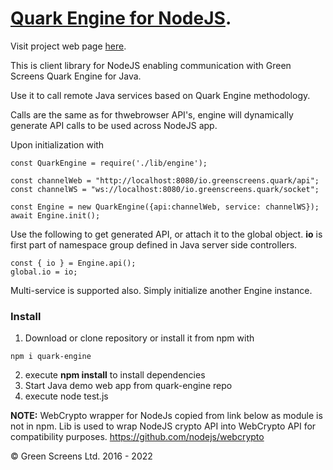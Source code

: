 
# [Quark Engine for NodeJS](https://quark.greenscreens.ltd/).

Visit project web page [here](https://quark.greenscreens.ltd/).

This is client library for NodeJS enabling communication with Green Screens Quark Engine for Java.

Use it to call remote Java services based on Quark Engine methodology.

Calls are the same as for thwebrowser API's, engine will dynamically generate API calls to be used across NodeJS app.

Upon initialization with

```
const QuarkEngine = require('./lib/engine');

const channelWeb = "http://localhost:8080/io.greenscreens.quark/api";
const channelWS = "ws://localhost:8080/io.greenscreens.quark/socket";

const Engine = new QuarkEngine({api:channelWeb, service: channelWS});
await Engine.init();
```

Use the following to get generated API, or attach it to the global object.
**io** is first part of namespace group defined in Java server side controllers.
```
const { io } = Engine.api();
global.io = io;
```

Multi-service is supported also. Simply initialize another Engine instance.

### Install

1. Download or clone repository or install it from npm with
```
npm i quark-engine
```
2. execute **npm install** to install dependencies
3. Start Java demo web app  from quark-engine repo
4. execute node test.js


**NOTE:** WebCrypto wrapper for NodeJs copied from link below as module is not in npm. Lib is used to wrap NodeJS crypto API into WebCrypto API for compatibility purposes.
https://github.com/nodejs/webcrypto

&copy; Green Screens Ltd. 2016 - 2022
